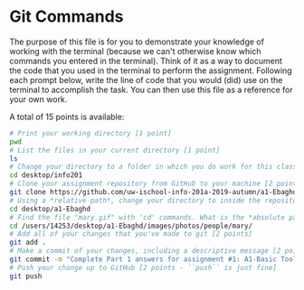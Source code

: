 # Git Commands
The purpose of this file is for you to demonstrate your knowledge of working with the terminal (because we can't otherwise know which commands you entered in the terminal). Think of it as a way to document the code that you used in the terminal to perform the assignment. Following each prompt below, write the line of code that you would (did) use on the terminal to accomplish the task. You can then use this file as a reference for your own work.

A total of 15 points is available:

```bash
# Print your working directory [1 point]
pwd
# List the files in your current directory [1 point]
ls
# Change your directory to a folder in which you do work for this class [1 point]
cd desktop/info201
# Clone your assignment repository from GitHub to your machine [2 points]
git clone https://github.com/uw-ischool-info-201a-2019-autumn/a1-Ebaghd.git
# Using a *relative path*, change your directory to inside the repository you just cloned [2 points]
cd desktop/a1-Ebaghd
# Find the file "mary.gif" with 'cd' commands. What is the *absolute path* to this file? [2 points]
cd /users/14253/desktop/a1-Ebaghd/images/photos/people/mary/
# Add all of your changes that you've made to git [2 points]
git add .
# Make a commit of your changes, including a descriptive message [2 points: -1 if the commit doesn't describe the work completed]
git commit -m "Complete Part 1 answers for assignment #1: A1-Basic Tools"
# Push your change up to GitHub [2 points - ``push`` is just fine]
git push
```
